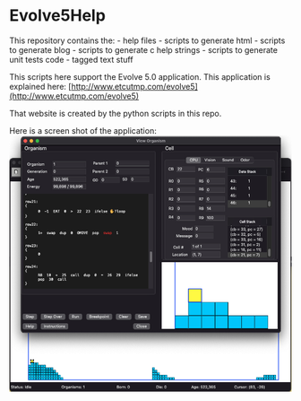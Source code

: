 # Evolve5Help
This repository contains the:
	- help files
	- scripts to generate html
	- scripts to generate blog
	- scripts to generate c help strings
	- scripts to generate unit tests code
	- tagged text stuff

This scripts here support the Evolve 5.0 application. This application is explained here:
[http://www.etcutmp.com/evolve5](http://www.etcutmp.com/evolve5)

That website is created by the python scripts in this repo.

Here is a screen shot of the application:
![alt text](https://github.com/kjs452/Evolve5Help/blob/main/input/IMAGES/hanoi3.jpg "screen shot")
